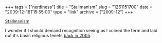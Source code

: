 +++
tags = ["nerdiness"]
title = "Stallmanism"
slug = "1261151700"
date = "2009-12-18T15:55:00"
type = "link"
archive = ["2009-12"]
+++

[Stallmanism][1]

I wonder if I should demand recognition seeing as I coined the term and
laid out it's basic religious tenets [back in 2005][2].

[1]: http://www.stallmanism.org/
[2]: http://www.iambismark.net/archive/2005/07/13/stallmanism-and-religion.html
